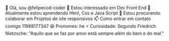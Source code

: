 👋 Olá, sou @felipecod-coder
👀 Estou interessado em Dev Front End
🌱 Atualmente estou aprendendo Html, Css e Java Script
💞️ Estou procurando colaborar em Projetos de site responsivos
📫 Como entrar em contato comigo 11988177347
😄 Pronomes: he
⚡ Curiosidade: Segundo Friedrich Nietzsche: "Aquilo que se faz por amor está sempre além do bem e do mal."


<!---
felipecod-coder/felipecod-coder is a ✨ special ✨ repository because its `README.md` (this file) appears on your GitHub profile.
You can click the Preview link to take a look at your changes.
--->
